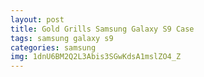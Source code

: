 ```yaml
---
layout: post
title: Gold Grills Samsung Galaxy S9 Case
tags: samsung galaxy s9
categories: samsung
img: 1dnU6BM2Q2L3Abis3SGwKdsA1mslZO4_Z
---
```


